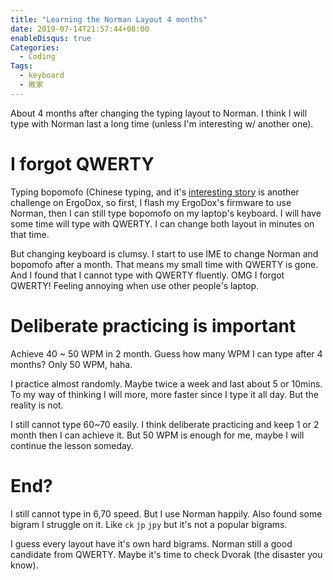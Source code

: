 ```yaml
---
title: "Learning the Norman Layout 4 months"
date: 2019-07-14T21:57:44+08:00
enableDisqus: true
Categories:
  - Coding
Tags:
  - keyboard
  - 敗家
---
```


About 4 months after changing the typing layout to Norman.
I think I will type with Norman last a long time (unless I'm interesting w/ another one).

# I forgot QWERTY

Typing bopomofo (Chinese typing, and it's [interesting story](https://twitter.com/rqou_/status/1101331385632022528) is another challenge on ErgoDox, so first, I flash my ErgoDox's firmware to use Norman, then I can still type bopomofo on my laptop's keyboard. I will have some time will type with QWERTY. I can change both layout in minutes on that time.

But changing keyboard is clumsy. I start to use IME to change Norman and bopomofo after a month. That means my small time with QWERTY is gone. And I found that I cannot type with QWERTY fluently. OMG I forgot QWERTY! Feeling annoying when use other people's laptop.

# Deliberate practicing is important

Achieve 40 ~ 50 WPM in 2 month. Guess how many WPM I can type after 4 months?
Only 50 WPM, haha.

I practice almost randomly. Maybe twice a week and last about 5 or 10mins.
To my way of thinking I will more, more faster since I type it all day. But the reality is not.

I still cannot type 60~70 easily. I think deliberate practicing and keep 1 or 2 month then I can achieve it.
But 50 WPM is enough for me, maybe I will continue the lesson someday.

# End?

I still cannot type in  6,70 speed. But I use Norman happily. Also found some bigram I struggle on it.
Like `ck` `jp` `jpy` but it's not a popular bigrams.

I guess every layout have it's own hard bigrams. Norman still a good candidate from QWERTY. Maybe it's time to check Dvorak (the disaster you know).
